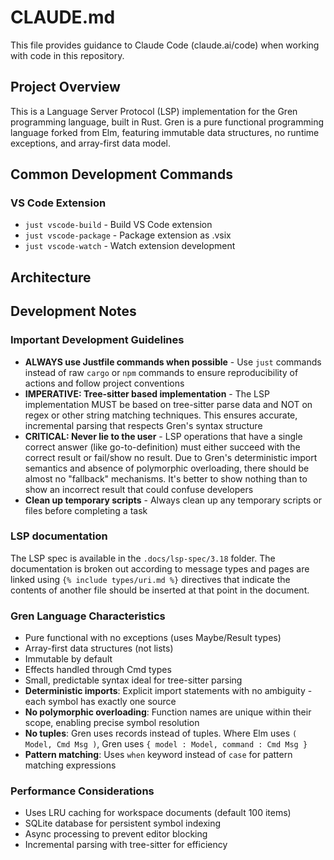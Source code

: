# CLAUDE.md

This file provides guidance to Claude Code (claude.ai/code) when working with code in this repository.

## Project Overview

This is a Language Server Protocol (LSP) implementation for the Gren programming language, built in Rust. Gren is a pure functional programming language forked from Elm, featuring immutable data structures, no runtime exceptions, and array-first data model.

## Common Development Commands



### VS Code Extension
- `just vscode-build` - Build VS Code extension
- `just vscode-package` - Package extension as .vsix
- `just vscode-watch` - Watch extension development

## Architecture

## Development Notes

### Important Development Guidelines
- **ALWAYS use Justfile commands when possible** - Use `just` commands instead of raw `cargo` or `npm` commands to ensure reproducibility of actions and follow project conventions
- **IMPERATIVE: Tree-sitter based implementation** - The LSP implementation MUST be based on tree-sitter parse data and NOT on regex or other string matching techniques. This ensures accurate, incremental parsing that respects Gren's syntax structure
- **CRITICAL: Never lie to the user** - LSP operations that have a single correct answer (like go-to-definition) must either succeed with the correct result or fail/show no result. Due to Gren's deterministic import semantics and absence of polymorphic overloading, there should be almost no "fallback" mechanisms. It's better to show nothing than to show an incorrect result that could confuse developers
- **Clean up temporary scripts** - Always clean up any temporary scripts or files before completing a task

### LSP documentation
The LSP spec is available in the `.docs/lsp-spec/3.18` folder. The documentation is broken out according to message types and pages are linked using `{% include types/uri.md %}` directives that indicate the contents of another file should be inserted at that point in the document.

### Gren Language Characteristics
- Pure functional with no exceptions (uses Maybe/Result types)
- Array-first data structures (not lists)
- Immutable by default
- Effects handled through Cmd types
- Small, predictable syntax ideal for tree-sitter parsing
- **Deterministic imports**: Explicit import statements with no ambiguity - each symbol has exactly one source
- **No polymorphic overloading**: Function names are unique within their scope, enabling precise symbol resolution
- **No tuples**: Gren uses records instead of tuples. Where Elm uses `( Model, Cmd Msg )`, Gren uses `{ model : Model, command : Cmd Msg }`
- **Pattern matching**: Uses `when` keyword instead of `case` for pattern matching expressions

### Performance Considerations
- Uses LRU caching for workspace documents (default 100 items)
- SQLite database for persistent symbol indexing
- Async processing to prevent editor blocking
- Incremental parsing with tree-sitter for efficiency

